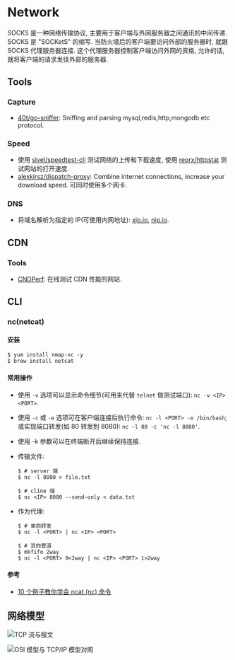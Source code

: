 # Network

SOCKS 是一种网络传输协议, 主要用于客户端与外网服务器之间通讯的中间传递. SOCKS 是 "SOCKetS" 的缩写. 当防火墙后的客户端要访问外部的服务器时, 就跟 SOCKS 代理服务器连接. 这个代理服务器控制客户端访问外网的资格, 允许的话, 就将客户端的请求发往外部的服务器.

## Tools
### Capture
* [40t/go-sniffer](https://github.com/40t/go-sniffer): Sniffing and parsing mysql,redis,http,mongodb etc protocol. 

    
### Speed

* 使用 [sivel/speedtest-cli](https://github.com/sivel/speedtest-cli) 测试网络的上传和下载速度, 使用 [reorx/httpstat](https://github.com/reorx/httpstat) 测试网站的打开速度.
* [alexkirsz/dispatch-proxy](https://github.com/alexkirsz/dispatch-proxy): Combine internet connections, increase your download speed. 可同时使用多个网卡.

### DNS
* 将域名解析为指定的 IP(可使用内网地址): [xip.io](http://xip.io/), [nip.io](http://nip.io/).

## CDN
### Tools
* [CNDPerf](https://www.cdnperf.com/): 在线测试 CDN 性能的网站.

## CLI
### nc(netcat)
#### 安装

```shell
$ yum install nmap-nc -y
$ brew install netcat
```

#### 常用操作
* 使用 `-v` 选项可以显示命令细节(可用来代替 `telnet` 做测试端口): `nc -v <IP> <PORT>`.
* 使用 `-c` 或 `-e` 选项可在客户端连接后执行命令: `nc -l <PORT> -e /bin/bash`; 或实现端口转发(如 80 转发到 8080): `nc -l 80 -c 'nc -l 8080'`.
* 使用 -k 参数可以在终端断开后继续保持连接.
* 传输文件:

    ```shell
    $ # server 端
    $ nc -l 8080 > file.txt
    
    $ # cline 端
    $ nc <IP> 8080 --send-only < data.txt
    ```
    
* 作为代理:

    ```shell
    $ # 单向转发
    $ nc -l <PORT> | nc <IP> <PORT>
    
    $ # 双向管道
    $ mkfifo 2way
    $ nc -l <PORT> 0<2way | nc <IP> <PORT> 1>2way
    ```
    
#### 参考
* [10 个例子教你学会 ncat (nc) 命令](https://linux.cn/article-9190-1.html)


## 网络模型

![TCP 流与报文](http://files-kyo.oss-cn-hongkong.aliyuncs.com/FqHQj_TybNiDuLzSb3bJx-DFaQsY.png)

![OSI 模型与 TCP/IP 模型对照](http://files-kyo.oss-cn-hongkong.aliyuncs.com/FimmYldrt6FXovwmltalWnYVIHuE.png)